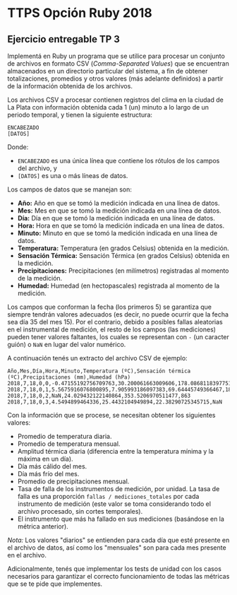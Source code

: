 # TTPS Opción Ruby 2018
## Ejercicio entregable TP 3

Implementá en Ruby un programa que se utilice para procesar un conjunto de archivos en formato CSV (_Comma-Separated Values_) que se encuentran almacenados en un directorio particular
del sistema, a fin de obtener totalizaciones, promedios y otros valores (más adelante definidos) a partir de la información obtenida de los archivos.

Los archivos CSV a procesar contienen registros del clima en la ciudad de La Plata con información obtenida cada 1 (un) minuto a lo largo de un periodo temporal, y tienen la siguiente estructura:

```
ENCABEZADO
[DATOS]
```

Donde:

* `ENCABEZADO` es una única línea que contiene los rótulos de los campos del archivo, y
* `[DATOS]` es una o más líneas de datos.

Los campos de datos que se manejan son:

* **Año:** Año en que se tomó la medición indicada en una línea de datos.
* **Mes:** Mes en que se tomó la medición indicada en una línea de datos.
* **Día:** Día en que se tomó la medición indicada en una línea de datos.
* **Hora:** Hora en que se tomó la medición indicada en una línea de datos.
* **Minuto:** Minuto en que se tomó la medición indicada en una línea de datos.
* **Temperatura:** Temperatura (en grados Celsius) obtenida en la medición.
* **Sensación Térmica:** Sensación Térmica (en grados Celsius) obtenida en la medición.
* **Precipitaciones:** Precipitaciones (en milímetros) registradas al momento de la medición.
* **Humedad:** Humedad (en hectopascales) registrada al momento de la medición.

Los campos que conforman la fecha (los primeros 5) se garantiza que siempre tendrán valores adecuados (es decir, no puede ocurrir que la fecha sea día 35 del mes 15). Por el contrario, debido a posibles fallas aleatorias en el instrumental de medición, el resto de los campos (las mediciones) pueden tener valores faltantes, los cuales se representan con `-` (un caracter guión) o `NaN` en lugar del valor numérico.

A continuación tenés un extracto del archivo CSV de ejemplo:

```csv
Año,Mes,Día,Hora,Minuto,Temperatura (ºC),Sensación térmica (ºC),Precipitaciones (mm),Humedad (hPa)
2018,7,18,0,0,-0.47155192756709763,30.200061663009606,178.08681183977515,-
2018,7,18,0,1,5.5675916076800895,7.905993186097383,69.64445749366467,18
2018,7,18,0,2,NaN,24.029432122140864,353.5206970511477,863
2018,7,18,0,3,4.5494899464336,25.4432104949894,22.38290725345715,NaN
```

Con la información que se procese, se necesitan obtener los siguientes valores:

* Promedio de temperatura diaria.
* Promedio de temperatura mensual.
* Amplitud térmica diaria (diferencia entre la temperatura mínima y la máxima en un día).
* Día más cálido del mes.
* Día más frío del mes.
* Promedio de precipitaciones mensual.
* Tasa de falla de los instrumentos de medición, por unidad. La tasa de falla es una proporción `fallas / mediciones_totales` por cada instrumento de medición (este valor se toma considerando todo el archivo procesado, sin cortes temporales).
* El instrumento que más ha fallado en sus mediciones (basándose en la métrica anterior).

_Nota:_ Los valores "diarios" se entienden para cada día que esté presente en el archivo de datos, así como los "mensuales" son para cada mes presente en el archivo.

Adicionalmente, tenés que implementar los tests de unidad con los casos necesarios para garantizar el correcto funcionamiento de todas las métricas que se te pide que implementes.